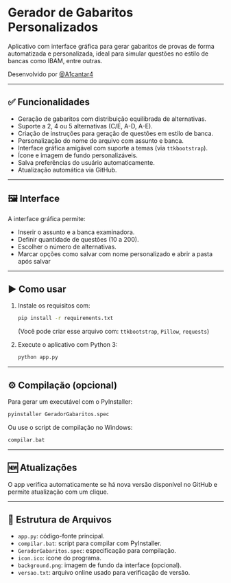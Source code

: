 
# Gerador de Gabaritos Personalizados

Aplicativo com interface gráfica para gerar gabaritos de provas de forma automatizada e personalizada, ideal para simular questões no estilo de bancas como IBAM, entre outras.

Desenvolvido por [@A1cantar4](https://github.com/A1cantar4)

---

## ✅ Funcionalidades

- Geração de gabaritos com distribuição equilibrada de alternativas.
- Suporte a 2, 4 ou 5 alternativas (C/E, A-D, A-E).
- Criação de instruções para geração de questões em estilo de banca.
- Personalização do nome do arquivo com assunto e banca.
- Interface gráfica amigável com suporte a temas (via `ttkbootstrap`).
- Ícone e imagem de fundo personalizáveis.
- Salva preferências do usuário automaticamente.
- Atualização automática via GitHub.

---

## 🖼️ Interface

A interface gráfica permite:

- Inserir o assunto e a banca examinadora.
- Definir quantidade de questões (10 a 200).
- Escolher o número de alternativas.
- Marcar opções como salvar com nome personalizado e abrir a pasta após salvar

---

## ▶️ Como usar

1. Instale os requisitos com:
   ```bash
   pip install -r requirements.txt
   ```
   (Você pode criar esse arquivo com: `ttkbootstrap`, `Pillow`, `requests`)

2. Execute o aplicativo com Python 3:
   ```bash
   python app.py
   ```

---

## ⚙️ Compilação (opcional)

Para gerar um executável com o PyInstaller:

```bash
pyinstaller GeradorGabaritos.spec
```

Ou use o script de compilação no Windows:

```bash
compilar.bat
```

---

## 🆕 Atualizações

O app verifica automaticamente se há nova versão disponível no GitHub e permite atualização com um clique.

---

## 📁 Estrutura de Arquivos

- `app.py`: código-fonte principal.
- `compilar.bat`: script para compilar com PyInstaller.
- `GeradorGabaritos.spec`: especificação para compilação.
- `icon.ico`: ícone do programa.
- `background.png`: imagem de fundo da interface (opcional).
- `versao.txt`: arquivo online usado para verificação de versão.